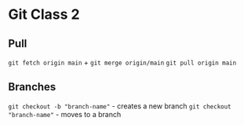# Git Class 2

## Pull

`git fetch origin main` + `git merge origin/main`
`git pull origin main`


## Branches

`git checkout -b "branch-name"` - creates a new branch
`git checkout "branch-name"` - moves to a branch
